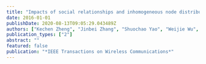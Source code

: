 ```yaml
---
title: "Impacts of social relationships and inhomogeneous node distribution on the network performance"
date: 2016-01-01
publishDate: 2020-08-13T09:05:29.043489Z
authors: ["Kechen Zheng", "Jinbei Zhang", "Shuochao Yao", "Weijie Wu", "Xinbing Wang", "Chunyi Peng"]
publication_types: ["2"]
abstract: ""
featured: false
publication: "*IEEE Transactions on Wireless Communications*"
---
```


